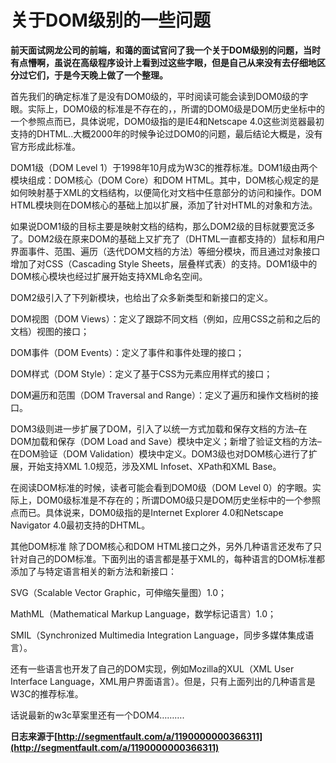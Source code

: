 # 关于DOM级别的一些问题 #

**前天面试网龙公司的前端，和蔼的面试官问了我一个关于DOM级别的问题，当时有点懵啊，虽说在高级程序设计上看到过这些字眼，但是自己从来没有去仔细地区分过它们，于是今天晚上做了一个整理。**

首先我们的确定标准了是没有DOM0级的，平时阅读可能会读到DOM0级的字眼。实际上，DOM0级的标准是不存在的，，所谓的DOM0级是DOM历史坐标中的一个参照点而已，具体说呢，DOM0级指的是IE4和Netscape 4.0这些浏览器最初支持的DHTML..大概2000年的时候争论过DOM0的问题，最后结论大概是，没有官方形成此标准。



DOM1级（DOM Level 1）于1998年10月成为W3C的推荐标准。DOM1级由两个模块组成：DOM核心（DOM Core）和DOM HTML。其中，DOM核心规定的是如何映射基于XML的文档结构，以便简化对文档中任意部分的访问和操作。DOM HTML模块则在DOM核心的基础上加以扩展，添加了针对HTML的对象和方法。

如果说DOM1级的目标主要是映射文档的结构，那么DOM2级的目标就要宽泛多了。DOM2级在原来DOM的基础上又扩充了（DHTML一直都支持的）鼠标和用户界面事件、范围、遍历（迭代DOM文档的方法）等细分模块，而且通过对象接口增加了对CSS（Cascading Style Sheets，层叠样式表）的支持。DOM1级中的DOM核心模块也经过扩展开始支持XML命名空间。

DOM2级引入了下列新模块，也给出了众多新类型和新接口的定义。

DOM视图（DOM Views）：定义了跟踪不同文档（例如，应用CSS之前和之后的文档）视图的接口；

DOM事件（DOM Events）：定义了事件和事件处理的接口；

DOM样式（DOM Style）：定义了基于CSS为元素应用样式的接口；

DOM遍历和范围（DOM Traversal and Range）：定义了遍历和操作文档树的接口。

DOM3级则进一步扩展了DOM，引入了以统一方式加载和保存文档的方法–在DOM加载和保存（DOM Load and Save）模块中定义；新增了验证文档的方法–在DOM验证（DOM Validation）模块中定义。DOM3级也对DOM核心进行了扩展，开始支持XML 1.0规范，涉及XML Infoset、XPath和XML Base。

在阅读DOM标准的时候，读者可能会看到DOM0级（DOM Level 0）的字眼。实际上，DOM0级标准是不存在的；所谓DOM0级只是DOM历史坐标中的一个参照点而已。具体说来，DOM0级指的是Internet Explorer 4.0和Netscape Navigator 4.0最初支持的DHTML。

其他DOM标准
除了DOM核心和DOM HTML接口之外，另外几种语言还发布了只针对自己的DOM标准。下面列出的语言都是基于XML的，每种语言的DOM标准都添加了与特定语言相关的新方法和新接口：

SVG（Scalable Vector Graphic，可伸缩矢量图）1.0；

MathML（Mathematical Markup Language，数学标记语言）1.0；

SMIL（Synchronized Multimedia Integration Language，同步多媒体集成语言）。

还有一些语言也开发了自己的DOM实现，例如Mozilla的XUL（XML User Interface Language，XML用户界面语言）。但是，只有上面列出的几种语言是W3C的推荐标准。

话说最新的w3c草案里还有一个DOM4……….

**日志来源于[http://segmentfault.com/a/1190000000366311](http://segmentfault.com/a/1190000000366311)**


